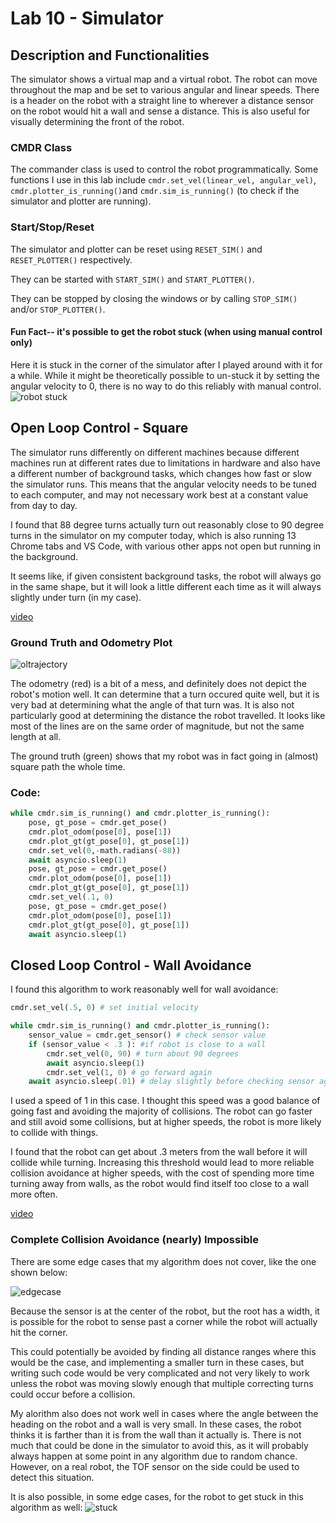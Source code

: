 # Lab 10 - Simulator

## Description and Functionalities
The simulator shows a virtual map and a virtual robot. The robot can move throughout the map and be set to various angular and linear speeds. There is a header on the robot with a straight line to wherever a distance sensor on the robot would hit a wall and sense a distance. This is also useful for visually determining the front of the robot.

### CMDR Class
The commander class is used to control the robot programmatically. Some functions I use in this lab include `cmdr.set_vel(linear_vel, angular_vel)`, `cmdr.plotter_is_running()`and `cmdr.sim_is_running()` (to check if the simulator and plotter are running).

### Start/Stop/Reset
The simulator and plotter can be reset using `RESET_SIM()` and `RESET_PLOTTER()` respectively.

They can be started with `START_SIM()` and `START_PLOTTER()`.

They can be stopped by closing the windows or by calling `STOP_SIM()` and/or `STOP_PLOTTER()`.

#### Fun Fact-- it's possible to get the robot stuck (when using manual control only)
Here it is stuck in the corner of the simulator after I played around with it for a while. While it might be theoretically possible to un-stuck it by setting the angular velocity to 0, there is no way to do this reliably with manual control.
![robot stuck](../images/lab10_robotstuck.PNG)


## Open Loop Control - Square
The simulator runs differently on different machines because different machines run at different rates due to limitations in hardware and also have a different number of background tasks, which changes how fast or slow the simulator runs. This means that the angular velocity needs to be tuned to each computer, and may not necessary work best at a constant value from day to day.

I found that 88 degree turns actually turn out reasonably close to 90 degree turns in the simulator on my computer today, which is also running 13 Chrome tabs and VS Code, with various other apps not open but running in the background.

It seems like, if given consistent background tasks, the robot will always go in the same shape, but it will look a little different each time as it will always slightly under turn (in my case).

[video](https://photos.app.goo.gl/KP8mP8jdK9csv1u2A)

### Ground Truth and Odometry Plot
![oltrajectory](../images/lab10_OL_trajectory.PNG)

The odometry (red) is a bit of a mess, and definitely does not depict the robot's motion well. It can determine that a turn occured quite well, but it is very bad at determining what the angle of that turn was. It is also not particularly good at determining the distance the robot travelled. It looks like most of the lines are on the same order of magnitude, but not the same length at all.

The ground truth (green) shows that my robot was in fact going in (almost) square path the whole time.


### Code:
```py
while cmdr.sim_is_running() and cmdr.plotter_is_running():
    pose, gt_pose = cmdr.get_pose()
    cmdr.plot_odom(pose[0], pose[1])
    cmdr.plot_gt(gt_pose[0], gt_pose[1])
    cmdr.set_vel(0,-math.radians(-88))
    await asyncio.sleep(1)
    pose, gt_pose = cmdr.get_pose()
    cmdr.plot_odom(pose[0], pose[1])
    cmdr.plot_gt(gt_pose[0], gt_pose[1])
    cmdr.set_vel(.1, 0)
    pose, gt_pose = cmdr.get_pose()
    cmdr.plot_odom(pose[0], pose[1])
    cmdr.plot_gt(gt_pose[0], gt_pose[1])
    await asyncio.sleep(1)
```

## Closed Loop Control - Wall Avoidance
I found this algorithm to work reasonably well for wall avoidance:

```py
cmdr.set_vel(.5, 0) # set initial velocity

while cmdr.sim_is_running() and cmdr.plotter_is_running():
    sensor_value = cmdr.get_sensor() # check sensor value
    if (sensor_value < .3 ): #if robot is close to a wall
        cmdr.set_vel(0, 90) # turn about 90 degrees
        await asyncio.sleep(1)
        cmdr.set_vel(1, 0) # go forward again
    await asyncio.sleep(.01) # delay slightly before checking sensor again
```
I used a speed of 1 in this case. I thought this speed was a good balance of going fast and avoiding the majority of collisions. The robot can go faster and still avoid some collisions, but at higher speeds, the robot is more likely to collide with things.

I found that the robot can get about .3 meters from the wall before it will collide while turning. Increasing this threshold would lead to more reliable collision avoidance at higher speeds, with the cost of spending more time turning away from walls, as the robot would find itself too close to a wall more often.

[video](https://photos.app.goo.gl/pGoUzLB1AVvxqQUV6)

### Complete Collision Avoidance (nearly) Impossible
There are some edge cases that my algorithm does not cover, like the one shown below:

![edgecase](../images/lab10_edgecase.PNG)

Because the sensor is at the center of the robot, but the root has a width, it is possible for the robot to sense past a corner while the robot will actually hit the corner.

This could potentially be avoided by finding all distance ranges where this would be the case, and implementing a smaller turn in these cases, but writing such code would be very complicated and not very likely to work unless the robot was moving slowly enough that multiple correcting turns could occur before a collision.

My alorithm also does not work well in cases where the angle between the heading on the robot and a wall is very small. In these cases, the robot thinks it is farther than it is from the wall than it actually is. There is not much that could be done in the simulator to avoid this, as it will probably always happen at some point in any algorithm due to random chance. However, on a real robot, the TOF sensor on the side could be used to detect this situation.

It is also possible, in some edge cases, for the robot to get stuck in this algorithm as well:
![stuck](../images/lab10_botstuck.PNG)